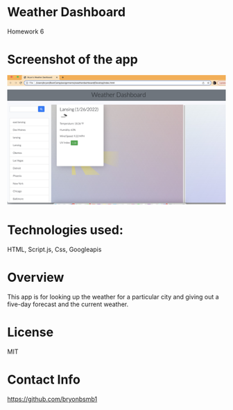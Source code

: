# Weather Dashboard

Homework 6


# Screenshot of the app 

 ![""](./assets/appscreenshot.jpeg)

# Technologies used:

HTML, Script.js, Css, Googleapis

# Overview
This app is for looking up the weather for a particular city and giving out a five-day forecast and the current weather.




# License
MIT
 
# Contact Info
https://github.com/bryonbsmb1